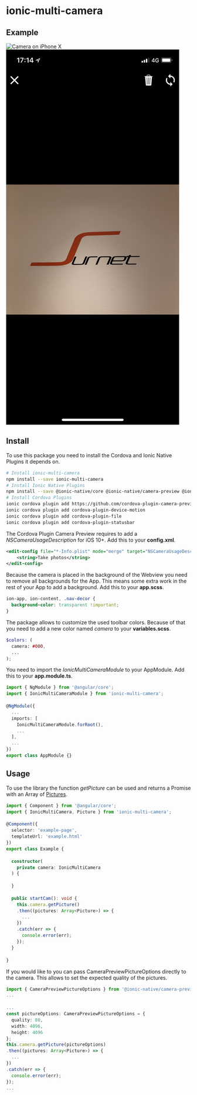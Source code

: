 # ionic-multi-camera

## Example

![Camera on iPhone X](docs/iPhoneX_Camera.png)
![Editor on iPhone X](docs/iPhoneX_Editor.png)

## Install

To use this package you need to install the Cordova and Ionic Native Plugins it depends on.

```bash
# Install ionic-multi-camera
npm install --save ionic-multi-camera
# Install Ionic Native Plugins
npm install --save @ionic-native/core @ionic-native/camera-preview @ionic-native/device-motion @ionic-native/file @ionic-native/status-bar
# Install Cordova Plugins
ionic cordova plugin add https://github.com/cordova-plugin-camera-preview/cordova-plugin-camera-preview.git
ionic cordova plugin add cordova-plugin-device-motion
ionic cordova plugin add cordova-plugin-file
ionic cordova plugin add cordova-plugin-statusbar
```

The Cordova Plugin Camera Preview requires to add a *NSCameraUsageDescription* for iOS 10+.
Add this to your **config.xml**.

```xml
<edit-config file="*-Info.plist" mode="merge" target="NSCameraUsageDescription">
    <string>Take photos</string>
</edit-config>
```

Because the camera is placed in the background of the Webview you need to remove all backgrounds for the App.
This means some extra work in the rest of your App to add a background.
Add this to your **app.scss**.

```css
ion-app, ion-content, .nav-decor {
  background-color: transparent !important;
}
```

The package allows to customize the used toolbar colors.
Because of that you need to add a new color named *camera* to your **variables.scss**.

```scss
$colors: (
  camera: #000,
  ...
);
```

You need to import the *IonicMultiCameraModule* to your AppModule.
Add this to your **app.module.ts**.

```ts
import { NgModule } from '@angular/core';
import { IonicMultiCameraModule } from 'ionic-multi-camera';

@NgModule({
  ...
  imports: [
    IonicMultiCameraModule.forRoot(),
    ...
  ],
  ...
})
export class AppModule {}
```

## Usage

To use the library the function *getPicture* can be used and returns a Promise with an Array of [Pictures](src/classes/picture.ts).

```ts
import { Component } from '@angular/core';
import { IonicMultiCamera, Picture } from 'ionic-multi-camera';

@Component({
  selector: 'example-page',
  templateUrl: 'example.html'
})
export class Example {

  constructor(
    private camera: IonicMultiCamera
  ) {

  }

  public startCam(): void {
    this.camera.getPicture()
    .then((pictures: Array<Picture>) => {
      ...
    })
    .catch(err => {
      console.error(err);
    });
  }

}
```

If you would like to you can pass CameraPreviewPictureOptions directly to the camera.
This allows to set the expected quality of the pictures.

```ts
import { CameraPreviewPictureOptions } from '@ionic-native/camera-preview';
...

...
const pictureOptions: CameraPreviewPictureOptions = {
  quality: 80,
  width: 4096,
  height: 4096
};
this.camera.getPicture(pictureOptions)
.then((pictures: Array<Picture>) => {
  ...
})
.catch(err => {
  console.error(err);
});
...
```
